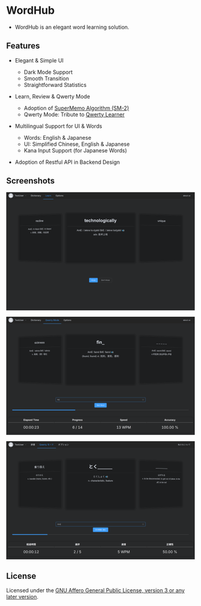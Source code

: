 <!--
SPDX-FileCopyrightText: 2024 WordHub Organization <integral@member.fsf.org>

SPDX-License-Identifier: AGPL-3.0-or-later
-->

# WordHub
- WordHub is an elegant word learning solution.

## Features
- Elegant & Simple UI
    - Dark Mode Support
    - Smooth Transition
    - Straightforward Statistics

- Learn, Review & Qwerty Mode
    - Adoption of [SuperMemo Algorithm (SM-2)](https://en.wikipedia.org/wiki/SuperMemo#Description_of_SM-2_algorithm)
    - Qwerty Mode: Tribute to [Qwerty Learner](https://qwerty.kaiyi.cool)

- Multilingual Support for UI & Words
    - Words: English & Japanese
    - UI: Simplified Chinese, English & Japanese
    - Kana Input Support (for Japanese Words)

- Adoption of Restful API in Backend Design

## Screenshots

![](screenshots/screenshot1.png)

![](screenshots/screenshot2.png)

![](screenshots/screenshot3.png)

## License
Licensed under the [GNU Affero General Public License, version 3 or any later version](LICENSES/AGPL-3.0-or-later.txt).
